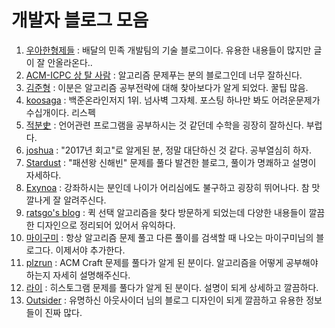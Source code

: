 # 개발자 블로그 모음
1. [우아한형제들](http://woowabros.github.io/) : 배달의 민족 개발팀의 기술 블로그이다. 유용한 내용들이 많지만 글이 잘 안올라온다..
2. [ACM-ICPC 상 탈 사람](http://jason9319.tistory.com) : 알고리즘 문제푸는 분의 블로그인데 너무 잘하신다.
3. [김준형](https://medium.com/@ghilbut) : 이분은 알고리즘 공부전략에 대해 찾아보다가 알게 되었다. 꿀팁 많음.
4. [koosaga](http://koosaga.com/) : 백준온라인저지 1위. 넘사벽 그자체. 포스팅 하나만 봐도 어려운문제가 수십개이다. 리스펙
5. [적분史](http://bab2min.tistory.com) : 언어관련 프로그램을 공부하시는 것 같던데 수학을 굉장히 잘하신다. 부럽다.
6. [joshua](http://blog.devjoshua.me) : "2017년 회고"로 알게된 분, 정말 대단하신 것 같다. 공부열심히 하자.
7. [Stardust](http://blog.naver.com/PostList.nhn?blogId=programmer18) : "패션왕 신해빈" 문제를 풀다 발견한 블로그, 풀이가 명쾌하고 설명이 자세하다.
8. [Exynoa](http://blog.eairship.kr/) : 강좌하시는 분인데 나이가 어리심에도 불구하고 굉장히 뛰어나다. 참 맛깔나게 잘 알려주신다.
9. [ratsgo's blog](https://ratsgo.github.io/) : 퀵 선택 알고리즘을 찾다 방문하게 되었는데 다양한 내용들이 깔끔한 디자인으로 정리되어 있어서 유익하다.
10. [마이구미](http://mygumi.tistory.com/) : 항상 알고리즘 문제 풀고 다른 풀이를 검색할 때 나오는 마이구미님의 블로그다. 이제서야 추가한다.
11. [plzrun](http://plzrun.tistory.com/) : ACM Craft 문제를 풀다가 알게 된 분이다. 알고리즘을 어떻게 공부해야 하는지 자세히 설명해주신다.
12. [라이](http://blog.naver.com/prologue/PrologueList.nhn?blogId=kks227) : 히스토그램 문제를 풀다가 알게 된 분이다. 설명이 되게 상세하고 깔끔하다.
13. [Outsider](https://blog.outsider.ne.kr/) : 유명하신 아웃사이더 님의 블로그 디자인이 되게 깔끔하고 유용한 정보들이 진짜 많다.
